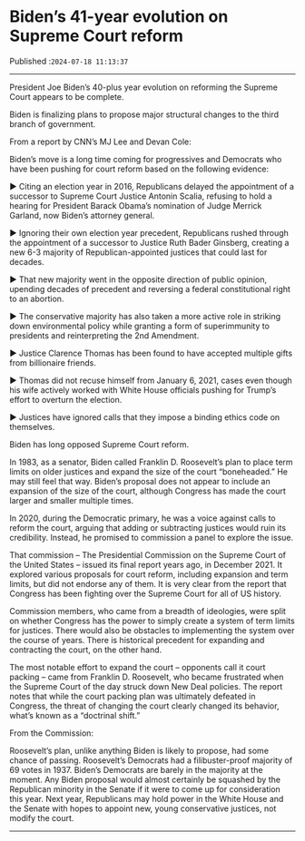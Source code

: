 # Biden’s 41-year evolution on Supreme Court reform

Published :`2024-07-18 11:13:37`

---

President Joe Biden’s 40-plus year evolution on reforming the Supreme Court appears to be complete.

Biden is finalizing plans to propose major structural changes to the third branch of government.

From a report by CNN’s MJ Lee and Devan Cole:

Biden’s move is a long time coming for progressives and Democrats who have been pushing for court reform based on the following evidence:

► Citing an election year in 2016, Republicans delayed the appointment of a successor to Supreme Court Justice Antonin Scalia, refusing to hold a hearing for President Barack Obama’s nomination of Judge Merrick Garland, now Biden’s attorney general.

► Ignoring their own election year precedent, Republicans rushed through the appointment of a successor to Justice Ruth Bader Ginsberg, creating a new 6-3 majority of Republican-appointed justices that could last for decades.

► That new majority went in the opposite direction of public opinion, upending decades of precedent and reversing a federal constitutional right to an abortion.

► The conservative majority has also taken a more active role in striking down environmental policy while granting a form of superimmunity to presidents and reinterpreting the 2nd Amendment.

► Justice Clarence Thomas has been found to have accepted multiple gifts from billionaire friends.

► Thomas did not recuse himself from January 6, 2021, cases even though his wife actively worked with White House officials pushing for Trump’s effort to overturn the election.

► Justices have ignored calls that they impose a binding ethics code on themselves.

Biden has long opposed Supreme Court reform.

In 1983, as a senator, Biden called Franklin D. Roosevelt’s plan to place term limits on older justices and expand the size of the court “boneheaded.” He may still feel that way. Biden’s proposal does not appear to include an expansion of the size of the court, although Congress has made the court larger and smaller multiple times.

In 2020, during the Democratic primary, he was a voice against calls to reform the court, arguing that adding or subtracting justices would ruin its credibility. Instead, he promised to commission a panel to explore the issue.

That commission – The Presidential Commission on the Supreme Court of the United States – issued its final report years ago, in December 2021. It explored various proposals for court reform, including expansion and term limits, but did not endorse any of them. It is very clear from the report that Congress has been fighting over the Supreme Court for all of US history.

Commission members, who came from a breadth of ideologies, were split on whether Congress has the power to simply create a system of term limits for justices. There would also be obstacles to implementing the system over the course of years. There is historical precedent for expanding and contracting the court, on the other hand.

The most notable effort to expand the court – opponents call it court packing – came from Franklin D. Roosevelt, who became frustrated when the Supreme Court of the day struck down New Deal policies. The report notes that while the court packing plan was ultimately defeated in Congress, the threat of changing the court clearly changed its behavior, what’s known as a “doctrinal shift.”

From the Commission:

Roosevelt’s plan, unlike anything Biden is likely to propose, had some chance of passing. Roosevelt’s Democrats had a filibuster-proof majority of 69 votes in 1937. Biden’s Democrats are barely in the majority at the moment. Any Biden proposal would almost certainly be squashed by the Republican minority in the Senate if it were to come up for consideration this year. Next year, Republicans may hold power in the White House and the Senate with hopes to appoint new, young conservative justices, not modify the court.

---

